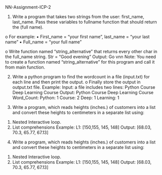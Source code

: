 NN-Assignment-ICP-2

1. Write a program that takes two strings from the user: first_name, last_name. Pass these variables to
fullname function that should return the (full name).

o For example:
▪ First_name = “your first name”, last_name = “your last name”
▪ Full_name = “your full name”

o Write function named “string_alternative” that returns every other char in the full_name string.
Str = “Good evening”
Output: Go vnn
Note: You need to create a function named “string_alternative” for this program and call it from
main function.

2. Write a python program to find the wordcount in a file (input.txt) for each line and then print the output.
o Finally store the output in output.txt file.
Example:
Input: a file includes two lines:
Python Course
Deep Learning Course
Output:
Python Course
Deep Learning Course
Word_Count:
Python: 1
Course: 2
Deep: 1
Learning: 1

3. Write a program, which reads heights (inches.) of customers into a list and convert these
heights to centimeters in a separate list using:
1) Nested Interactive loop.
2) List comprehensions
Example: L1: [150,155, 145, 148]
Output: [68.03, 70.3, 65.77, 67.13]
4. Write a program, which reads heights (inches.) of customers into a list and convert these
heights to centimeters in a separate list using:
1) Nested Interactive loop.
2) List comprehensions
Example: L1: [150,155, 145, 148]
Output: [68.03, 70.3, 65.77, 67.13]
